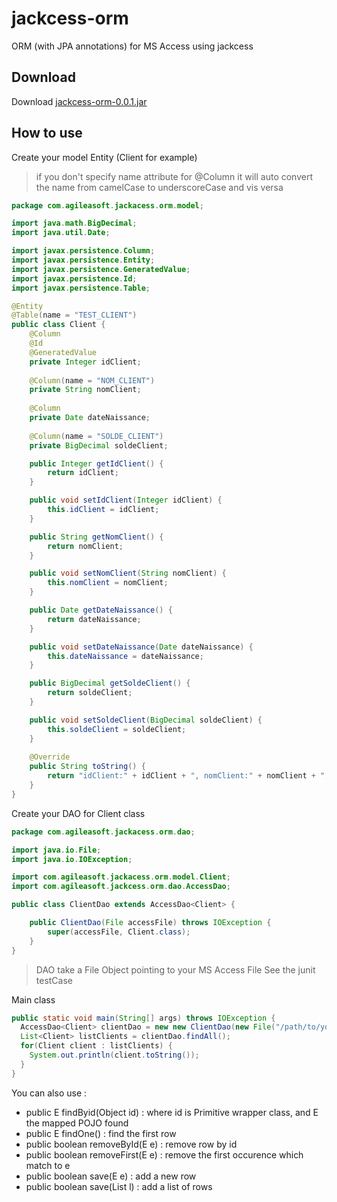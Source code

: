 jackcess-orm
============

ORM (with JPA annotations) for MS Access using jackcess

Download
----
Download [jackcess-orm-0.0.1.jar]


How to use
----

Create your model Entity (Client for example)

> if you don't specify name attribute for @Column it will auto convert the name from camelCase to underscoreCase and vis versa

```java
package com.agileasoft.jackacess.orm.model;

import java.math.BigDecimal;
import java.util.Date;

import javax.persistence.Column;
import javax.persistence.Entity;
import javax.persistence.GeneratedValue;
import javax.persistence.Id;
import javax.persistence.Table;

@Entity
@Table(name = "TEST_CLIENT")
public class Client {
	@Column
	@Id
	@GeneratedValue
	private Integer idClient;
	
	@Column(name = "NOM_CLIENT")
	private String nomClient;
	
	@Column
	private Date dateNaissance;
	
	@Column(name = "SOLDE_CLIENT")
	private BigDecimal soldeClient;

	public Integer getIdClient() {
		return idClient;
	}

	public void setIdClient(Integer idClient) {
		this.idClient = idClient;
	}

	public String getNomClient() {
		return nomClient;
	}

	public void setNomClient(String nomClient) {
		this.nomClient = nomClient;
	}

	public Date getDateNaissance() {
		return dateNaissance;
	}

	public void setDateNaissance(Date dateNaissance) {
		this.dateNaissance = dateNaissance;
	}

	public BigDecimal getSoldeClient() {
		return soldeClient;
	}

	public void setSoldeClient(BigDecimal soldeClient) {
		this.soldeClient = soldeClient;
	}
	
	@Override
	public String toString() {
		return "idClient:" + idClient + ", nomClient:" + nomClient + ", dateNaissance:" + dateNaissance + ", soldeClient: " + soldeClient;
	}
}
```

Create your DAO for Client class

```java
package com.agileasoft.jackacess.orm.dao;

import java.io.File;
import java.io.IOException;

import com.agileasoft.jackacess.orm.model.Client;
import com.agileasoft.jackcess.orm.dao.AccessDao;

public class ClientDao extends AccessDao<Client> {

	public ClientDao(File accessFile) throws IOException {
		super(accessFile, Client.class);
	}
}
```
> DAO take a File Object pointing to your MS Access File
> See the junit testCase

Main class

```java
public static void main(String[] args) throws IOException {
  AccessDao<Client> clientDao = new new ClientDao(new File("/path/to/your/mdb/file.mdb"));
  List<Client> listClients = clientDao.findAll();
  for(Client client : listClients) {
    System.out.println(client.toString());
  }
}
```
You can also use :
- public E findByid(Object id) : where id is Primitive wrapper class, and E the mapped POJO found
- public E findOne() : find the first row
- public boolean removeById(E e) : remove row by id
- public boolean removeFirst(E e) : remove the first occurence which match to e
- public boolean save(E e) : add a new row
- public boolean save(List<E> l) : add a list of rows

[jackcess-orm-0.0.1.jar]:https://db.tt/nvlDTjc4
